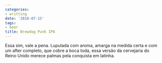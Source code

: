 ```yaml
---
categories:
- writting
date: '2018-07-15'
tags:
- beer
title: Brewdog Punk IPA
---
```


Essa sim, vale a pena. Lupulada com aroma, amarga na medida certa e com um after completo, que cobre a boca toda, essa versão da cervejaria do Reino Unido merece palmas pela conquista em latinha.